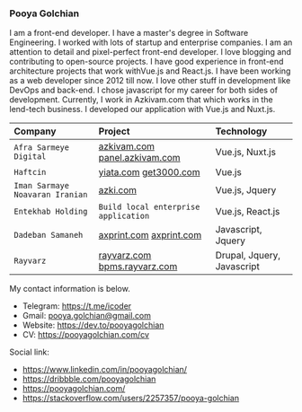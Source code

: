 ### Pooya Golchian

I am a front-end developer. I have a master's degree in Software Engineering. I worked with lots of startup and enterprise companies.  I am an attention to detail and pixel-perfect front-end developer. I love blogging and contributing to open-source projects. I have good experience in front-end architecture projects that work withVue.js and React.js. I have been working as a web developer since 2012 till now. I love other stuff in development like DevOps and back-end. I chose javascript for my career for both sides of development.
Currently, I work in Azkivam.com that which works in the lend-tech business. I developed our application with Vue.js and Nuxt.js.

| Company                          | Project                                                                            | Technology                 |
| :------------------------------- | :--------------------------------------------------------------------------------- | :------------------------- |
| `Afra Sarmeye Digital`           | [azkivam.com](https://azkivam.com/) [panel.azkivam.com](https://panel.azkivam.com/) | Vue.js, Nuxt.js            |
| `Haftcin`                        | [yiata.com](https://azkivam.com/) [get3000.com](https://get3000.com/)              | Vue.js                     |
| `Iman Sarmaye Noavaran Iranian ` | [azki.com](https://azki.com/)                                                      | Vue.js, Jquery             |
| `Entekhab Holding `              | `Build local enterprise application`                                              | Vue.js, React.js           |
| `Dadeban Samaneh`                | [axprint.com](https://axprint.com/) [axprint.com](https://pamp.com/)               | Javascript, Jquery         |
| `Rayvarz`                        | [rayvarz.com](https://rayvarz.com/) [bpms.rayvarz.com](https://bpms.rayvarz.com/)          | Drupal, Jquery, Javascript |




My contact information is below. 

- Telegram: https://t.me/icoder
- Gmail: pooya.golchian@gmail.com
- Website: https://dev.to/pooyagolchian
- CV: https://pooyagolchian.com/cv


Social link:

- https://www.linkedin.com/in/pooyagolchian/
- https://dribbble.com/pooyagolchian
- https://pooyagolchian.com/
- https://stackoverflow.com/users/2257357/pooya-golchian


